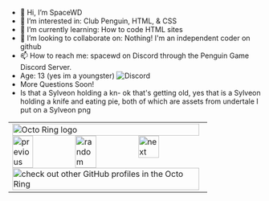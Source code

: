- 👋 Hi, I’m SpaceWD
- 👀 I’m interested in: Club Penguin, HTML, & CSS
- 🌱 I’m currently learning: How to code HTML sites
- 💞️ I’m looking to collaborate on: Nothing! I'm an independent coder on github
- 📫 How to reach me: spacewd on Discord through the Penguin Game Discord Server.
- Age: 13 (yes im a youngster)
![Discord](https://discord-readme-badge.vercel.app/api?id=952609750460301352)
- More Questions Soon!
- Is that a Sylveon holding a kn- ok that's getting old, yes that is a Sylveon holding a knife and eating pie, both of which are assets from undertale I put on a Sylveon png

<!---
Fuck off!
--->


<table><tbody><tr><td><a href="https://octo-ring.com/"><img src="https://octo-ring.com/static/img/widget/top.png" width="99%" alt="Octo Ring logo" align="top"></a><br><a href="https://octo-ring.com/p/spacewd69/prev"><img src="https://octo-ring.com/static/img/widget/prev.png" width="33%" alt="previous" align="top" title="previous profile"></a><a href="https://octo-ring.com/p/spacewd69/random"><img src="https://octo-ring.com/static/img/widget/random.png" width="33%" alt="random" align="top" title="random profile"></a><a href="https://octo-ring.com/p/spacewd69/next"><img src="https://octo-ring.com/static/img/widget/next.png" width="33%" alt="next" align="top" title="next profile"></a><br><a href="https://octo-ring.com/"><img src="https://octo-ring.com/static/img/widget/bottom.png" width="99%" alt="check out other GitHub profiles in the Octo Ring" align="top"></a></td></tr></tbody></table>
